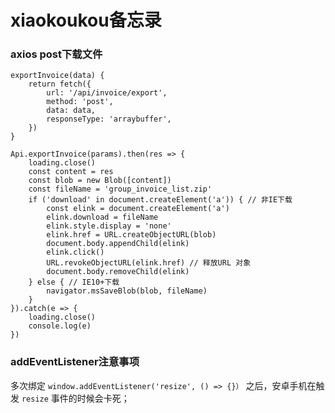 # xiaokoukou备忘录

### axios post下载文件
    exportInvoice(data) {
        return fetch({
            url: '/api/invoice/export',
            method: 'post',
            data: data,
            responseType: 'arraybuffer',
        })
    }
    
    Api.exportInvoice(params).then(res => {
        loading.close()
        const content = res
        const blob = new Blob([content])
        const fileName = 'group_invoice_list.zip'
        if ('download' in document.createElement('a')) { // 非IE下载
            const elink = document.createElement('a')
            elink.download = fileName
            elink.style.display = 'none'
            elink.href = URL.createObjectURL(blob)
            document.body.appendChild(elink)
            elink.click()
            URL.revokeObjectURL(elink.href) // 释放URL 对象
            document.body.removeChild(elink)
        } else { // IE10+下载
            navigator.msSaveBlob(blob, fileName)
        }
    }).catch(e => {
        loading.close()
        console.log(e)
    })


### addEventListener注意事项
多次绑定 `window.addEventListener('resize', () => {}）` 之后，安卓手机在触发 `resize` 事件的时候会卡死；

